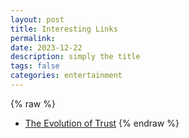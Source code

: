 ```yaml
---
layout: post
title: Interesting Links
permalink: 
date: 2023-12-22
description: simply the title
tags: false
categories: entertainment
---
```

{% raw %}
- [The Evolution of Trust](https://ncase.me/trust/)
{% endraw %}
